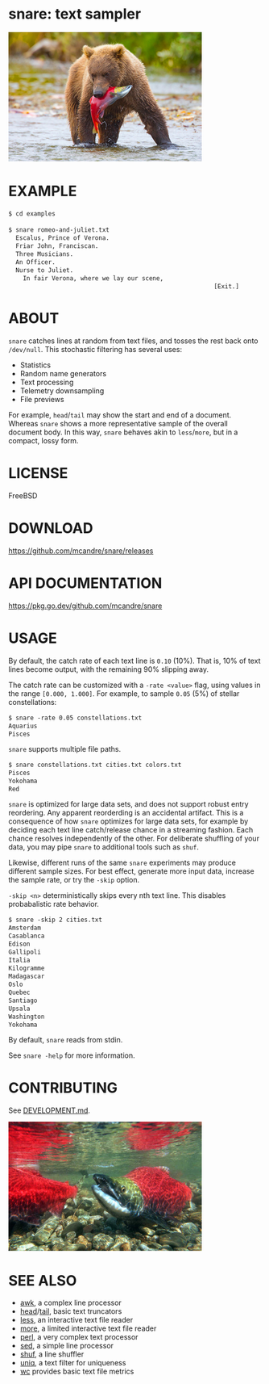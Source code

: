 # snare: text sampler

![bear catching salmon](snare.png)

# EXAMPLE

```console
$ cd examples

$ snare romeo-and-juliet.txt
  Escalus, Prince of Verona.
  Friar John, Franciscan.
  Three Musicians.
  An Officer.
  Nurse to Juliet.
    In fair Verona, where we lay our scene,
                                                         [Exit.]
```

# ABOUT

`snare` catches lines at random from text files, and tosses the rest back onto `/dev/null`. This stochastic filtering has several uses:

* Statistics
* Random name generators
* Text processing
* Telemetry downsampling
* File previews

For example, `head`/`tail` may show the start and end of a document. Whereas `snare` shows a more representative sample of the overall document body. In this way, `snare` behaves akin to `less`/`more`, but in a compact, lossy form.

# LICENSE

FreeBSD

# DOWNLOAD

https://github.com/mcandre/snare/releases

# API DOCUMENTATION

https://pkg.go.dev/github.com/mcandre/snare

# USAGE

By default, the catch rate of each text line is `0.10` (10%). That is, 10% of text lines become output, with the remaining 90% slipping away.

The catch rate can be customized with a `-rate <value>` flag, using values in the range `[0.000, 1.000]`. For example, to sample `0.05` (5%) of stellar constellations:

```console
$ snare -rate 0.05 constellations.txt
Aquarius
Pisces
```

`snare` supports multiple file paths.

```console
$ snare constellations.txt cities.txt colors.txt
Pisces
Yokohama
Red
```

`snare` is optimized for large data sets, and does not support robust entry reordering. Any apparent reorderding is an accidental artifact. This is a consequence of how `snare` optimizes for large data sets, for example by deciding each text line catch/release chance in a streaming fashion. Each chance resolves independently of the other. For deliberate shuffling of your data, you may pipe `snare` to additional tools such as `shuf`.

Likewise, different runs of the same `snare` experiments may produce different sample sizes. For best effect, generate more input data, increase the sample rate, or try the `-skip` option.

`-skip <n>` deterministically skips every nth text line. This disables probabalistic rate behavior.

```console
$ snare -skip 2 cities.txt
Amsterdam
Casablanca
Edison
Gallipoli
Italia
Kilogramme
Madagascar
Oslo
Quebec
Santiago
Upsala
Washington
Yokohama
```

By default, `snare` reads from stdin.

See `snare -help` for more information.

# CONTRIBUTING

See [DEVELOPMENT.md](DEVELOPMENT.md).

![salmon run](salmon-run.png)

# SEE ALSO

* [awk](https://en.wikipedia.org/wiki/AWK), a complex line processor
* [head](https://linux.die.net/man/1/head)/[tail](https://linux.die.net/man/1/tail), basic text truncators
* [less](https://linux.die.net/man/1/less), an interactive text file reader
* [more](https://en.wikipedia.org/wiki/More_(command)), a limited interactive text file reader
* [perl](https://www.perl.org/), a very complex text processor
* [sed](https://en.wikipedia.org/wiki/Sed), a simple line processor
* [shuf](https://linux.die.net/man/1/shuf), a line shuffler
* [uniq](https://linux.die.net/man/1/uniq), a text filter for uniqueness
* [wc](https://linux.die.net/man/1/wc) provides basic text file metrics
